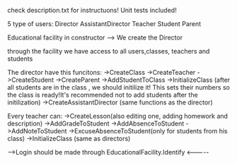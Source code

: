 check description.txt for instructuons! Unit tests included!

5 type of users:
Director
AssistantDirector
Teacher
Student
Parent

Educational facility
in constructor --> We create the Director

through the facility we have access to all users,classes, teachers and students

The director have this funcitons:
->CreateClass
->CreateTeacher
->CreateStudent
->CreateParent
->AddStudentToClass
->InitializeClass (after all students are in the class , we should initilize it! 
This sets their numbers so the class is ready!It's recommended not to add students after the initilization)
->CreateAssistantDirector (same functions as the director)

Every teacher can:
->CreateLesson(also editing one, adding homework and description)
->AddGradeToStudent
->AddAbsenceToStudent
->AddNoteToStudent
->ExcuseAbsenceToStudent(only for students from his class) 
->InitializeClass (same as directors)

-->Login should be made through EducationalFacility.Identify <-----
